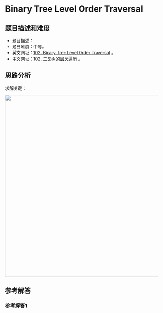 # Binary Tree Level Order Traversal

## 题目描述和难度
+ 题目描述：
+ 题目难度：中等。
+ 英文网址：[102. Binary Tree Level Order Traversal](https://leetcode.com/problems/binary-tree-level-order-traversal/description/)  。
+ 中文网址：[102. 二叉树的层次遍历](https://leetcode-cn.com/problems/binary-tree-level-order-traversal/description/)  。
## 思路分析
求解关键：

<img src="https://liweiwei1419.github.io/images/leetcode-solution/" width="600">

## 参考解答
### 参考解答1

```java

```